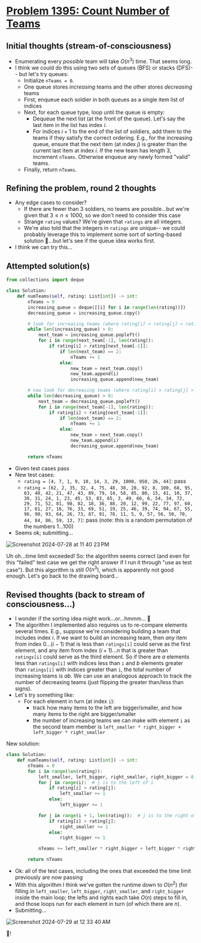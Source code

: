 # [Problem 1395: Count Number of Teams](https://leetcode.com/problems/count-number-of-teams/description/?envType=daily-question)

## Initial thoughts (stream-of-consciousness)
- Enumerating every *possible* team will take $O(n^3)$ time.  That seems long.
- I think we could do this using two sets of queues (BFS) or stacks (DFS)-- but let's try queues:
    - Initialize `nTeams = 0`.
    - One queue stores *increasing* teams and the other stores *decreasing* teams
    - First, enqueue each soldier in both queues as a single item list of indices
    - Next, for each queue type, loop until the queue is empty:
        - Dequeue the next list (at the front of the queue).  Let's say the last item in the list has index $i$.
        - For indices $i + 1$ to the end of the list of soldiers, add them to the teams if they satisfy the correct ordering.  E.g., for the increasing queue, ensure that the next item (at index $j$) is greater than the current last item at index $i$.  If the new team has length 3, increment `nTeams`.  Otherwise enqueue any newly formed "valid" teams.
    - Finally, return `nTeams`.

## Refining the problem, round 2 thoughts
- Any edge cases to consider?
    - If there are fewer than 3 soldiers, no teams are possible...but we're given that $3 \leq n \leq 1000$, so we don't need to consider this case
    - Strange `rating` values?  We're given that `ratings` are all integers.
    - We're also told that the integers in `ratings` are unique-- we could probably leverage this to implement some sort of sorting-based solution 🤔...but let's see if the queue idea works first.
- I think we can try this...

## Attempted solution(s)
```python
from collections import deque

class Solution:
    def numTeams(self, rating: List[int]) -> int:
        nTeams = 0
        increasing_queue = deque([[i] for i in range(len(rating))])
        decreasing_queue = increasing_queue.copy()

        # look for increasing teams (where rating[i] < rating[j] < rating[k])
        while len(increasing_queue) > 0:
            next_team = increasing_queue.popleft()
            for i in range(next_team[-1], len(rating)):
                if rating[i] > rating[next_team[-1]]:
                    if len(next_team) == 2:
                        nTeams += 1
                    else:
                        new_team = next_team.copy()
                        new_team.append(i)
                        increasing_queue.append(new_team)

        # now look for decreasing teams (where rating[i] > rating[j] > rating[k])
        while len(decreasing_queue) > 0:
            next_team = decreasing_queue.popleft()
            for i in range(next_team[-1], len(rating)):
                if rating[i] < rating[next_team[-1]]:
                    if len(next_team) == 2:
                        nTeams += 1
                    else:
                        new_team = next_team.copy()
                        new_team.append(i)
                        decreasing_queue.append(new_team)

        return nTeams
```
- Given test cases pass
- New test cases:
    - `rating = [4, 7, 1, 9, 10, 14, 3, 29, 1000, 950, 26, 44]`: pass
    - `rating = [62, 2, 35, 32, 4, 75, 48, 38, 28, 92, 8, 100, 68, 95, 63, 40, 42, 21, 47, 43, 89, 79, 14, 58, 85, 80, 15, 41, 10, 37, 30, 31, 24, 1, 23, 45, 53, 83, 65, 3, 49, 66, 6, 54, 34, 72, 29, 71, 52, 81, 98, 82, 18, 36, 88, 20, 12, 99, 22, 77, 97, 60, 17, 61, 27, 16, 76, 33, 69, 51, 19, 25, 46, 39, 74, 94, 67, 55, 96, 90, 93, 64, 26, 73, 87, 91, 78, 11, 5, 9, 57, 56, 50, 70, 44, 84, 86, 59, 13, 7]`: pass (note: this is a random permutation of the numbers 1...100)
- Seems ok; submitting...

![Screenshot 2024-07-28 at 11 40 23 PM](https://github.com/user-attachments/assets/40a889c6-af6e-4574-9cca-deb374176779)

Uh oh...time limit exceeded!  So: the algorithm seems correct (and even for this "failed" test case we get the right answer if I run it through "use as test case").  But this algorithm is still $O(n^3)$, which is apparently not good enough.  Let's go back to the drawing board...

## Revised thoughts (back to stream of consciousness...)
- I wonder if the sorting idea might work...or...hmmm... 🤔
- The algorithm I implemented also requires us to re-compare elements several times.  E.g., suppose we're considering building a team that includes index $i$.  If we want to build an increasing team, then *any* item from index $0...(i - 1)$ that is less than `ratings[i]` could serve as the first element, and any item from index $(i + 1)...n$ that is greater than `ratings[i]` could serve as the third element.  So if there are $a$ elements less than `ratings[i]` with indices less than `i` and $b$ elements greater than `ratings[i]` with indices greater than `i`, the total number of increasing teams is $ab$.  We can use an analogous approach to track the number of decreasing teams (just flipping the greater than/less than signs).
- Let's try something like:
    - For each element in turn (at index `i`):
        - track how many items to the left are bigger/smaller, and how many items to the right are bigger/smaller
        - the number of increasing teams we can make with element `i` as the second team member is `left_smaller * right_bigger + left_bigger * right_smaller`

New solution:
```python
class Solution:
    def numTeams(self, rating: List[int]) -> int:
        nTeams = 0
        for i in range(len(rating)):
            left_smaller, left_bigger, right_smaller, right_bigger = 0, 0, 0, 0
            for j in range(i):  # j is to the left of i
                if rating[i] > rating[j]:
                    left_smaller += 1
                else:
                    left_bigger += 1

            for j in range(i + 1, len(rating)):  # j is to the right of i
                if rating[i] > rating[j]:
                    right_smaller += 1
                else:
                    right_bigger += 1

            nTeams += left_smaller * right_bigger + left_bigger * right_smaller

        return nTeams
```
- Ok: all of the test cases, including the ones that exceeded the time limit previously are now passing
- With this algorithm I think we've gotten the runtime down to $O(n^2)$ (for filling in `left_smaller`, `left_bigger`, `right_smaller`, and `right_bigger` inside the main loop; the lefts and rights each take $O(n)$ steps to fill in, and those loops run for each element in turn (of which there are $n$).
- Submitting...

![Screenshot 2024-07-29 at 12 33 40 AM](https://github.com/user-attachments/assets/94653f0e-cce9-47d7-b43a-62192dfb2679)

🎉!
        





